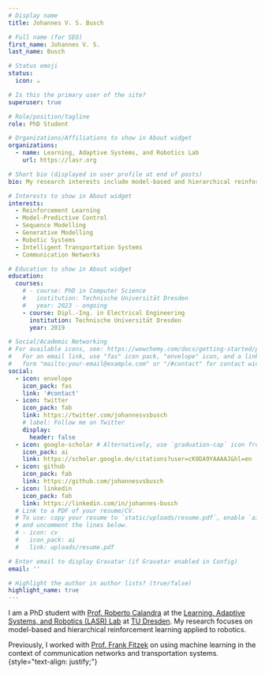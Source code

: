 ```yaml
---
# Display name
title: Johannes V. S. Busch

# Full name (for SEO)
first_name: Johannes V. S.
last_name: Busch

# Status emoji
status:
  icon: ☕️

# Is this the primary user of the site?
superuser: true

# Role/position/tagline
role: PhD Student

# Organizations/Affiliations to show in About widget
organizations:
  - name: Learning, Adaptive Systems, and Robotics Lab
    url: https://lasr.org

# Short bio (displayed in user profile at end of posts)
bio: My research interests include model-based and hierarchical reinforcement learning for robots.

# Interests to show in About widget
interests:
  - Reinforcement Learning
  - Model-Predictive Control
  - Sequence Modelling
  - Generative Modelling
  - Robotic Systems
  - Intelligent Transportation Systems
  - Communication Networks

# Education to show in About widget
education:
  courses:
    # - course: PhD in Computer Science
    #   institution: Technische Universität Dresden
    #   year: 2023 - ongoing 
    - course: Dipl.-Ing. in Electrical Engineering
      institution: Technische Universität Dresden
      year: 2019

# Social/Academic Networking
# For available icons, see: https://wowchemy.com/docs/getting-started/page-builder/#icons
#   For an email link, use "fas" icon pack, "envelope" icon, and a link in the
#   form "mailto:your-email@example.com" or "/#contact" for contact widget.
social:
  - icon: envelope
    icon_pack: fas
    link: '#contact'
  - icon: twitter
    icon_pack: fab
    link: https://twitter.com/johannesvsbusch
    # label: Follow me on Twitter
    display:
      header: false
  - icon: google-scholar # Alternatively, use `graduation-cap` icon from `fab` icon pack
    icon_pack: ai
    link: https://scholar.google.de/citations?user=cK0DA9YAAAAJ&hl=en
  - icon: github
    icon_pack: fab
    link: https://github.com/johannesvsbusch
  - icon: linkedin
    icon_pack: fab
    link: https://linkedin.com/in/johannes-busch
  # Link to a PDF of your resume/CV.
  # To use: copy your resume to `static/uploads/resume.pdf`, enable `ai` icons in `params.yaml`,
  # and uncomment the lines below.
  # - icon: cv
  #   icon_pack: ai
  #   link: uploads/resume.pdf

# Enter email to display Gravatar (if Gravatar enabled in Config)
email: ''

# Highlight the author in author lists? (true/false)
highlight_name: true
---
```


I am a PhD student with [Prof. Roberto Calandra](https://robertocalandra.com) at the [Learning, Adaptive Systems, and Robotics (LASR) Lab](https://lasr.org) at [TU Dresden](https://tu-dresden.de). My research focuses on model-based and hierarchical reinforcement learning applied to robotics.

Previously, I worked with [Prof. Frank Fitzek](https://cn.ifn.et.tu-dresden.de/chair/staff/fitzek) on using machine learning in the context of communication networks and transportation systems.
{style="text-align: justify;"}
